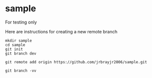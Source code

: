 # sample
For testing only

Here are instructions for creating a new remote branch

```
mkdir sample
cd sample
git init
git branch dev

git remote add origin https://github.com/jrbrayjr2006/sample.git

git branch -vv
```
